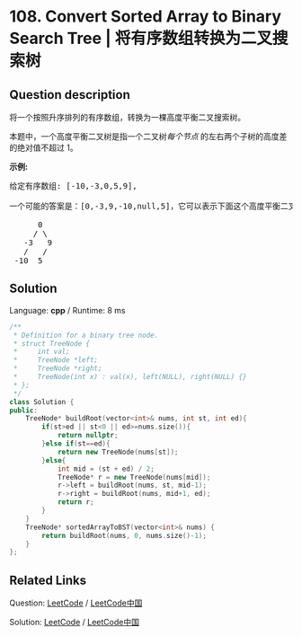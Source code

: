# 108. Convert Sorted Array to Binary Search Tree | 将有序数组转换为二叉搜索树

## Question description

<!--If you want to use the English description, use <p>Given an array where elements are sorted in ascending order, convert it to a height balanced BST.</p>

<p>For this problem, a height-balanced binary tree is defined as a binary tree in which the depth of the two subtrees of <em>every</em> node never differ by more than 1.</p>

<p><strong>Example:</strong></p>

<pre>
Given the sorted array: [-10,-3,0,5,9],

One possible answer is: [0,-3,9,-10,null,5], which represents the following height balanced BST:

      0
     / \
   -3   9
   /   /
 -10  5
</pre>
 instead-->
<p>将一个按照升序排列的有序数组，转换为一棵高度平衡二叉搜索树。</p>

<p>本题中，一个高度平衡二叉树是指一个二叉树<em>每个节点&nbsp;</em>的左右两个子树的高度差的绝对值不超过 1。</p>

<p><strong>示例:</strong></p>

<pre>给定有序数组: [-10,-3,0,5,9],

一个可能的答案是：[0,-3,9,-10,null,5]，它可以表示下面这个高度平衡二叉搜索树：

      0
     / \
   -3   9
   /   /
 -10  5
</pre>




## Solution

Language: **cpp**  /  Runtime: 8 ms

```cpp
/**
 * Definition for a binary tree node.
 * struct TreeNode {
 *     int val;
 *     TreeNode *left;
 *     TreeNode *right;
 *     TreeNode(int x) : val(x), left(NULL), right(NULL) {}
 * };
 */
class Solution {
public:
    TreeNode* buildRoot(vector<int>& nums, int st, int ed){
        if(st>ed || st<0 || ed>=nums.size()){
            return nullptr;
        }else if(st==ed){
            return new TreeNode(nums[st]);
        }else{
            int mid = (st + ed) / 2;
            TreeNode* r = new TreeNode(nums[mid]);
            r->left = buildRoot(nums, st, mid-1);
            r->right = buildRoot(nums, mid+1, ed);
            return r;
        }
    }
    TreeNode* sortedArrayToBST(vector<int>& nums) {
        return buildRoot(nums, 0, nums.size()-1);
    }
};
```



## Related Links

Question: [LeetCode](https://leetcode.com/problems/convert-sorted-array-to-binary-search-tree/description/)  /  [LeetCode中国](https://leetcode-cn.com/problems/convert-sorted-array-to-binary-search-tree/description/)

Solution: [LeetCode](https://leetcode.com/articles/convert-sorted-array-to-binary-search-tree/)  /  [LeetCode中国](https://leetcode-cn.com/articles/convert-sorted-array-to-binary-search-tree/)